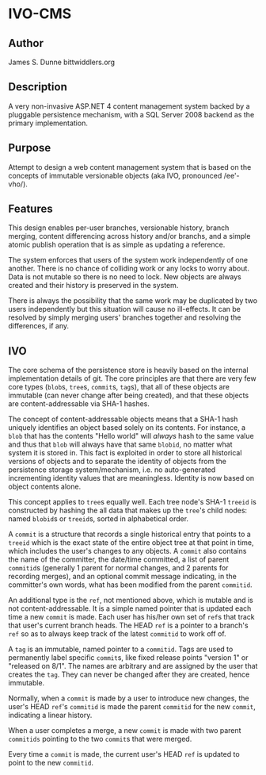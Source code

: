 IVO-CMS
=======

Author
------
James S. Dunne
bittwiddlers.org

Description
-----------
A very non-invasive ASP.NET 4 content management system backed by a pluggable persistence mechanism, with a SQL Server 2008 backend as the primary implementation.

Purpose
-------
Attempt to design a web content management system that is based on the concepts of immutable versionable objects (aka IVO, pronounced /ee'-vho/).

Features
--------
This design enables per-user branches, versionable history, branch merging, content differencing across history and/or branchs, and a simple atomic publish operation that is as simple as updating a reference.

The system enforces that users of the system work independently of one another. There is no chance of colliding work or any locks to worry about. Data is not mutable so there is no need to lock. New objects are always created and their history is preserved in the system.

There is always the possibility that the same work may be duplicated by two users independently but this situation will cause no ill-effects. It can be resolved by simply merging users' branches together and resolving the differences, if any.



IVO
---
The core schema of the persistence store is heavily based on the internal implementation details of git. The core principles are that there are very few core types (`blob`s, `tree`s, `commit`s, `tag`s), that all of these objects are immutable (can never change after being created), and that these objects are content-addressable via SHA-1 hashes.

The concept of content-addressable objects means that a SHA-1 hash uniquely identifies an object based solely on its contents. For instance, a `blob` that has the contents "Hello world" will *always* hash to the same value and thus that `blob` will always have that same `blobid`, no matter what system it is stored in. This fact is exploited in order to store all historical versions of objects and to separate the identity of objects from the persistence storage system/mechanism, i.e. no auto-generated incrementing identity values that are meaningless. Identity is now based on object contents alone.

This concept applies to `tree`s equally well. Each tree node's SHA-1 `treeid` is constructed by hashing the all data that makes up the `tree`'s child nodes: named `blobid`s or `treeid`s, sorted in alphabetical order.

A `commit` is a structure that records a single historical entry that points to a `treeid` which is the exact state of the entire object tree at that point in time, which includes the user's changes to any objects. A `commit` also contains the name of the committer, the date/time committed, a list of parent `commitid`s (generally 1 parent for normal changes, and 2 parents for recording merges), and an optional commit message indicating, in the committer's own words, what has been modified from the parent `commitid`.

An additional type is the `ref`, not mentioned above, which is mutable and is not content-addressable. It is a simple named pointer that is updated each time a new `commit` is made. Each user has his/her own set of `ref`s that track that user's current branch heads. The HEAD `ref` is a pointer to a branch's `ref` so as to always keep track of the latest `commitid` to work off of.

A `tag` is an immutable, named pointer to a `commitid`. Tags are used to permanently label specific `commit`s, like fixed release points "version 1" or "released on 8/1". The names are arbitrary and are assigned by the user that creates the `tag`. They can never be changed after they are created, hence immutable.

Normally, when a `commit` is made by a user to introduce new changes, the user's HEAD `ref`'s `commitid` is made the parent `commitid` for the new `commit`, indicating a linear history.

When a user completes a merge, a new `commit` is made with two parent `commitids` pointing to the two `commit`s that were merged.

Every time a `commit` is made, the current user's HEAD `ref` is updated to point to the new `commitid`.

